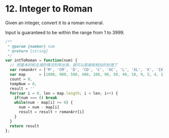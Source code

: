 # 12. Integer to Roman

Given an integer, convert it to a roman numeral.

Input is guaranteed to be within the range from 1 to 3999.

```javascript
/**
 * @param {number} num
 * @return {string}
 */
var intToRoman = function(num) {
  // 把基本的和左减的情况列举出来，就可以直接按相加的处理了
  var romanArr = ['M', 'CM', 'D', 'CD', 'C', 'XC', 'L', 'XL', 'X', 'IX', 'V', 'IV', 'I']
  var map      = [1000, 900, 500, 400, 100, 90, 50, 40, 10, 9, 5, 4, 1]
  count = 0,
  tempNum = 0,
  result = ''
  for(var i = 0, len = map.length; i < len; i++) {
    if(num === 0) break
    while(num - map[i] >= 0) {
      num = num - map[i]
      result = result + romanArr[i]
    }
  }
  return result
};
```
